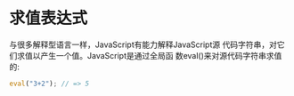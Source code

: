 # 求值表达式

与很多解释型语言一样，JavaScript有能力解释JavaScript源 代码字符串，对它们求值以产生一个值。JavaScript是通过全局函 数eval()来对源代码字符串求值的:

```js
eval("3+2"); // => 5
```

